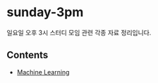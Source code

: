 # sunday-3pm
일요일 오후 3시 스터디 모임 관련 각종 자료 정리입니다.

## Contents

* [Machine Learning](./blob/master/01_Machine-learning/00_Curriculum.md)

